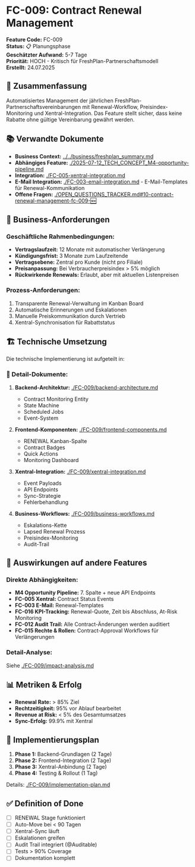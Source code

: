 # FC-009: Contract Renewal Management

**Feature Code:** FC-009  
**Status:** 📋 Planungsphase  
**Geschätzter Aufwand:** 5-7 Tage  
**Priorität:** HOCH - Kritisch für FreshPlan-Partnerschaftsmodell  
**Erstellt:** 24.07.2025  

## 🎯 Zusammenfassung

Automatisiertes Management der jährlichen FreshPlan-Partnerschaftsvereinbarungen mit Renewal-Workflow, Preisindex-Monitoring und Xentral-Integration. Das Feature stellt sicher, dass keine Rabatte ohne gültige Vereinbarung gewährt werden.

## 📚 Verwandte Dokumente

- **Business Context:** [../../business/freshplan_summary.md](../../business/freshplan_summary.md)
- **Abhängiges Feature:** [./2025-07-12_TECH_CONCEPT_M4-opportunity-pipeline.md](./2025-07-12_TECH_CONCEPT_M4-opportunity-pipeline.md)
- **Integration:** [./FC-005-xentral-integration.md](./FC-005-xentral-integration.md)
- **E-Mail Integration:** [./FC-003-email-integration.md](./FC-003-email-integration.md) - E-Mail-Templates für Renewal-Kommunikation
- **Offene Fragen:** [./OPEN_QUESTIONS_TRACKER.md#10-contract-renewal-management-fc-009-🆕](./OPEN_QUESTIONS_TRACKER.md#10-contract-renewal-management-fc-009-🆕)

## 💼 Business-Anforderungen

### Geschäftliche Rahmenbedingungen:
- **Vertragslaufzeit:** 12 Monate mit automatischer Verlängerung
- **Kündigungsfrist:** 3 Monate zum Laufzeitende
- **Vertragsebene:** Zentral pro Kunde (nicht pro Filiale)
- **Preisanpassung:** Bei Verbraucherpreisindex > 5% möglich
- **Rückwirkende Renewals:** Erlaubt, aber mit aktuellen Listenpreisen

### Prozess-Anforderungen:
1. Transparente Renewal-Verwaltung im Kanban Board
2. Automatische Erinnerungen und Eskalationen
3. Manuelle Preiskommunikation durch Vertrieb
4. Xentral-Synchronisation für Rabattstatus

## 🏗️ Technische Umsetzung

Die technische Implementierung ist aufgeteilt in:

### 📄 Detail-Dokumente:

1. **Backend-Architektur:** [./FC-009/backend-architecture.md](./FC-009/backend-architecture.md)
   - Contract Monitoring Entity
   - State Machine
   - Scheduled Jobs
   - Event-System

2. **Frontend-Komponenten:** [./FC-009/frontend-components.md](./FC-009/frontend-components.md)
   - RENEWAL Kanban-Spalte
   - Contract Badges
   - Quick Actions
   - Monitoring Dashboard

3. **Xentral-Integration:** [./FC-009/xentral-integration.md](./FC-009/xentral-integration.md)
   - Event Payloads
   - API Endpoints
   - Sync-Strategie
   - Fehlerbehandlung

4. **Business-Workflows:** [./FC-009/business-workflows.md](./FC-009/business-workflows.md)
   - Eskalations-Kette
   - Lapsed Renewal Prozess
   - Preisindex-Monitoring
   - Audit-Trail

## 🔗 Auswirkungen auf andere Features

### Direkte Abhängigkeiten:
- **M4 Opportunity Pipeline:** 7. Spalte + neue API Endpoints
- **FC-005 Xentral:** Contract Status Events
- **FC-003 E-Mail:** Renewal-Templates
- **FC-016 KPI-Tracking:** Renewal-Quote, Zeit bis Abschluss, At-Risk Monitoring
- **FC-012 Audit Trail:** Alle Contract-Änderungen werden auditiert
- **FC-015 Rechte & Rollen:** Contract-Approval Workflows für Verlängerungen

### Detail-Analyse:
Siehe [./FC-009/impact-analysis.md](./FC-009/impact-analysis.md)

## 📊 Metriken & Erfolg

- **Renewal Rate:** > 85% Ziel
- **Rechtzeitigkeit:** 95% vor Ablauf bearbeitet
- **Revenue at Risk:** < 5% des Gesamtumsatzes
- **Sync-Erfolg:** 99.9% mit Xentral

## 🚀 Implementierungsplan

1. **Phase 1:** Backend-Grundlagen (2 Tage)
2. **Phase 2:** Frontend-Integration (2 Tage)
3. **Phase 3:** Xentral-Anbindung (2 Tage)
4. **Phase 4:** Testing & Rollout (1 Tag)

Details: [./FC-009/implementation-plan.md](./FC-009/implementation-plan.md)

## ✅ Definition of Done

- [ ] RENEWAL Stage funktioniert
- [ ] Auto-Move bei < 90 Tagen
- [ ] Xentral-Sync läuft
- [ ] Eskalationen greifen
- [ ] Audit Trail integriert (@Auditable)
- [ ] Tests > 90% Coverage
- [ ] Dokumentation komplett